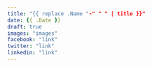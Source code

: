 ```yaml
---
title: "{{ replace .Name "-" " " | title }}"
date: {{ .Date }}
draft: true
images: "images"
facebook: "link"
twitter: "link"
linkedin: "link"
---
```

